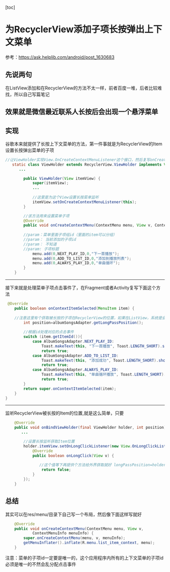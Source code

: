 [toc]
# 为RecyclerView添加子项长按弹出上下文菜单
参考：https://ask.helplib.com/android/post_1630683
## 先说两句
在ListView添加和在RecyclerView的方法不太一样，前者百度一堆，后者比较难找，所以自己写篇笔记
## 效果就是微信最近联系人长按后会出现一个悬浮菜单
## 实现
谷歌本来就提供了长按上下文菜单的方法，第一件事就是为RecyclerView的Item设置长按弹出菜单的子项
~~~java
//让ViewHolder实现View.OnCreateContextMenuListener这个接口，然后复写onCreateContextMenu来创建菜单
   static class ViewHolder extends RecyclerView.ViewHolder implements View.OnCreateContextMenuListener {
      ...

        public ViewHolder(View itemView) {
            super(itemView);
            ...
            
            //这里是为这个View设置长按菜单监听
            itemView.setOnCreateContextMenuListener(this);
        }

        //该方法用来设置菜单子项
        @Override
        public void onCreateContextMenu(ContextMenu menu, View v, ContextMenu.ContextMenuInfo menuInfo) {
        
        //param：菜单里面子项组id（里面的item可以分组）
        //param： 当前添加的子项id
        //param： 不知道
        //param: 子项标题
            menu.add(0,NEXT_PLAY_ID,0,"下一首播放");
            menu.add(0,ADD_TO_LIST_ID,0,"添加到播放列表");
            menu.add(0,ALWAYS_PLAY_ID,0,"单曲循环");
        }
    }
~~~

---
接下来就是处理菜单子项点击事件了，在Fragment或者Activity复写下面这个方法
~~~java
 @Override
    public boolean onContextItemSelected(MenuItem item) {
    
    //注意这里有个获取被长按的子项在RecyclerView的位置，如果在ListView，系统是会提供的，但是RecyclerView不一样，要自己去监听，下面会讲如何监听
        int position=albumSongsAdapter.getLongPassPosition();
        
        //根据id处理对应的点击事件
        switch (item.getItemId()){
            case AlbumSongsAdapter.NEXT_PLAY_ID:
                Toast.makeText(this, "下一首播放", Toast.LENGTH_SHORT).show();
                return true;
            case AlbumSongsAdapter.ADD_TO_LIST_ID:
                Toast.makeText(this, "添加成功", Toast.LENGTH_SHORT).show();
                return true;
            case AlbumSongsAdapter.ALWAYS_PLAY_ID:
                Toast.makeText(this, "单曲循环播放", Toast.LENGTH_SHORT).show();
                return true;
        }
        return super.onContextItemSelected(item);
    }
}
~~~

---
监听RecyclerView被长按的Item的位置,就是这么简单，只要
~~~java
    @Override
    public void onBindViewHolder(final ViewHolder holder, int position) {
       ...

        //设置长按监听获取Item位置
        holder.itemView.setOnLongClickListener(new View.OnLongClickListener() {
            @Override
            public boolean onLongClick(View v) {
               
               //这个值等下再提供个方法给外界获取就好 longPassPosition=holder.getAdapterPosition();
                return false;
            }
        });
    }
~~~

## 总结
其实可以在res/menu/目录下自己写一个布局，然后像下面这样写就好
~~~java
    @Override
    public void onCreateContextMenu(ContextMenu menu, View v,
            ContextMenuInfo menuInfo) {
        super.onCreateContextMenu(menu, v, menuInfo);
        getMenuInflater().inflate(R.menu.list_item_context, menu);
    }
~~~

注意：菜单的子项id一定要是唯一的，这个应用程序内所有的上下文菜单的子项id必须是唯一的不然会乱分配点击事件